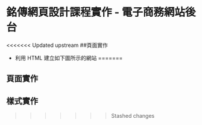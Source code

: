 # 銘傳網頁設計課程實作 - 電子商務網站後台

<<<<<<< Updated upstream
##頁面實作

- 利用 HTML 建立如下圖所示的網站
=======
## 頁面實作

## 樣式實作
>>>>>>> Stashed changes
